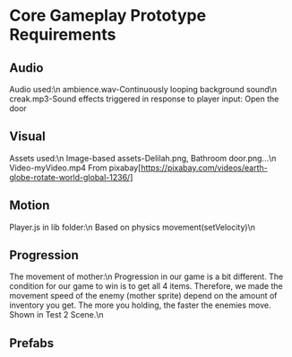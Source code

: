 # Core Gameplay Prototype Requirements
## Audio
Audio used:\n
    ambience.wav-Continuously looping background sound\n
    creak.mp3-Sound effects triggered in response to player input: Open the door
## Visual
Assets used:\n
    Image-based assets-Delilah.png, Bathroom door.png...\n
    Video-myVideo.mp4 From pixabay[https://pixabay.com/videos/earth-globe-rotate-world-global-1236/]
## Motion
Player.js in lib folder:\n
    Based on physics movement(setVelocity)\n
## Progression
The movement of mother:\n
    Progression in our game is a bit different. The condition for our game to win is to get all 4 items. Therefore, we made the movement speed of the enemy (mother sprite) depend on the amount of inventory you get. The more you holding, the faster the enemies move. Shown in Test 2 Scene.\n
## Prefabs